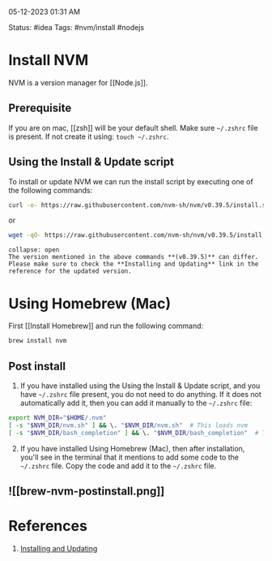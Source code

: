 05-12-2023 01:31 AM

Status: #idea
Tags: #nvm/install #nodejs 

# Install NVM

NVM is a version manager for [[Node.js]].

## Prerequisite

If you are on mac, [[zsh]] will be your default shell. Make sure `~/.zshrc` file is present. If not create it using: `touch ~/.zshrc`.

## Using the Install & Update script

To install or update NVM we can run the install script by executing one of the following commands:

```bash
curl -o- https://raw.githubusercontent.com/nvm-sh/nvm/v0.39.5/install.sh | bash
```

or

```bash
wget -qO- https://raw.githubusercontent.com/nvm-sh/nvm/v0.39.5/install.sh | bash
```

```ad-important
collapse: open
The version mentioned in the above commands **(v0.39.5)** can differ. Please make sure to check the **Installing and Updating** link in the reference for the updated version.

```

# Using Homebrew (Mac)

First [[Install Homebrew]] and run the following command:

```bash
brew install nvm
```

## Post install

1. If you have installed using the Using the Install & Update script, and you have `~/.zshrc` file present, you do not need to do anything. If it does not automatically add it, then you can add it manually to the `~/.zshrc` file:

```bash
export NVM_DIR="$HOME/.nvm"
[ -s "$NVM_DIR/nvm.sh" ] && \. "$NVM_DIR/nvm.sh"  # This loads nvm
[ -s "$NVM_DIR/bash_completion" ] && \. "$NVM_DIR/bash_completion"  # This loads nvm bash_completion
```

2. If you have installed Using Homebrew (Mac), then after installation, you'll see in the terminal that it mentions to add some code to the `~/.zshrc` file. Copy the code and add it to the `~/.zshrc` file.

![[brew-nvm-postinstall.png]]
---
# References
1. [Installing and Updating](https://github.com/nvm-sh/nvm#installation-and-update)